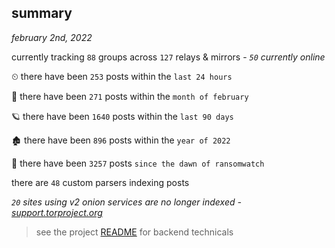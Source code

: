 
## summary
_february 2nd, 2022_

currently tracking `88` groups across `127` relays & mirrors - _`50` currently online_

⏲ there have been `253` posts within the `last 24 hours`

🦈 there have been `271` posts within the `month of february`

🪐 there have been `1640` posts within the `last 90 days`

🏚 there have been `896` posts within the `year of 2022`

🦕 there have been `3257` posts `since the dawn of ransomwatch`

there are `48` custom parsers indexing posts

_`20` sites using v2 onion services are no longer indexed - [support.torproject.org](https://support.torproject.org/onionservices/v2-deprecation/)_

> see the project [README](https://github.com/thetanz/ransomwatch#ransomwatch--) for backend technicals

